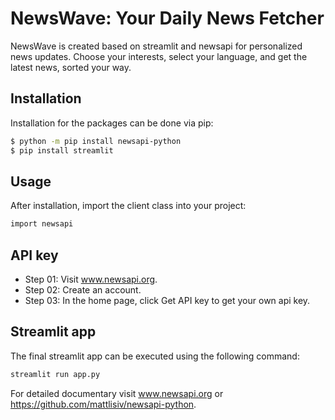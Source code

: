 # NewsWave: Your Daily News Fetcher

NewsWave is created based on streamlit and newsapi for personalized news updates. Choose your interests, select your language, and get the latest news, sorted your way. 

## Installation

Installation for the packages can be done via pip:

```bash
$ python -m pip install newsapi-python
$ pip install streamlit
```
## Usage

After installation, import the client class into your project:

```bash
import newsapi
```
## API key

* Step 01: Visit www.newsapi.org.
* Step 02: Create an account.
* Step 03: In the home page, click Get API key to get your own api key.

## Streamlit app

The final streamlit app can be executed using the following command:

```bash
streamlit run app.py
```

For detailed documentary visit www.newsapi.org or https://github.com/mattlisiv/newsapi-python.
